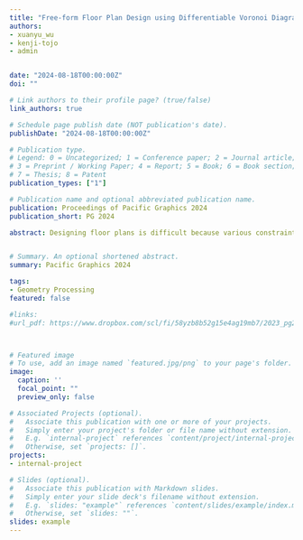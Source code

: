 ```yaml
---
title: "Free-form Floor Plan Design using Differentiable Voronoi Diagram"
authors:
- xuanyu_wu
- kenji-tojo
- admin


date: "2024-08-18T00:00:00Z"
doi: ""

# Link authors to their profile page? (true/false)
link_authors: true

# Schedule page publish date (NOT publication's date).
publishDate: "2024-08-18T00:00:00Z"

# Publication type.
# Legend: 0 = Uncategorized; 1 = Conference paper; 2 = Journal article;
# 3 = Preprint / Working Paper; 4 = Report; 5 = Book; 6 = Book section;
# 7 = Thesis; 8 = Patent
publication_types: ["1"]

# Publication name and optional abbreviated publication name.
publication: Proceedings of Pacific Graphics 2024
publication_short: PG 2024

abstract: Designing floor plans is difficult because various constraints must be satisfied by the layouts of the internal walls. This paper presents a novel shape representation and optimization method for designing floor plans based on the Voronoi diagrams. Our Voronoi diagram implicitly specifies the shape of the room using the distance from the Voronoi sites, thus facilitating the topological changes in the wall layout by moving these sites. Since the differentiation of the explicit wall representation is readily available, our method can incorporate various constraints, such as room areas and room connectivity, into the optimization. We demonstrate that our method can generate various floor plans while allowing users to interactively change the constraints. 


# Summary. An optional shortened abstract.
summary: Pacific Graphics 2024

tags:
- Geometry Processing
featured: false

#links:
#url_pdf: https://www.dropbox.com/scl/fi/58yzb8b52g15e4ag19mb7/2023_pg23_morphology.pdf?rlkey=gaq7mglj14wivlsp27vggb9tz&dl=0



# Featured image
# To use, add an image named `featured.jpg/png` to your page's folder. 
image:
  caption: ''
  focal_point: ""
  preview_only: false

# Associated Projects (optional).
#   Associate this publication with one or more of your projects.
#   Simply enter your project's folder or file name without extension.
#   E.g. `internal-project` references `content/project/internal-project/index.md`.
#   Otherwise, set `projects: []`.
projects:
- internal-project

# Slides (optional).
#   Associate this publication with Markdown slides.
#   Simply enter your slide deck's filename without extension.
#   E.g. `slides: "example"` references `content/slides/example/index.md`.
#   Otherwise, set `slides: ""`.
slides: example
---
```

